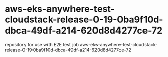 # aws-eks-anywhere-test-cloudstack-release-0-19-0ba9f10d-dbca-49df-a214-620d8d4277ce-72
repository for use with E2E test job aws-eks-anywhere-test-cloudstack-release-0-19:0ba9f10d-dbca-49df-a214-620d8d4277ce-72
